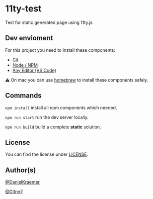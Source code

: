 # 11ty-test
Test for static generated page using 11ty.js

## Dev envioment
For this project you need to install these components:

- [Git](https://git-scm.com/downloads)
- [Node / NPM](https://nodejs.org/en/)
- [Any Editor (VS Code)](https://code.visualstudio.com/)

⚠️ On mac you can use [homebrew](https://brew.sh/) to install these components safely.

## Commands
`npm install` install all npm components which needed.

`npm run start` run the dev server locally.

`npm run build` build a complete **static** solution.

## License
You can find the license under [LICENSE](./LICENSE).

## Author(s)
[@DanielKraemer](https://github.com/DanielKraemer)

[@D3nn7](https://github.com/D3nn7)
